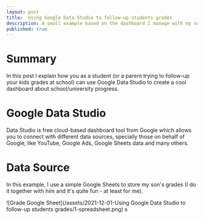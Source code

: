 ```yaml
---
layout: post
title:  Using Google Data Studio to follow-up students grades
description: A small example based on the dashboard I manage with my son
published: true
---
```


# Summary

In this post I explain how you as a student (or a parent trying to follow-up your kids grades at school) can use Google Data Studio to create a cool dashboard about school/university progress.

# Google Data Studio

Data Studio is free cloud-based dashboard tool from Google which allows you to connect with different data sources, specially those on behalf of Google, like YouTube, Google Ads, Google Sheets data and many others.


# Data Source

In this example, I use a simple Google Sheets to store my son's grades (I do it together with him and it's quite fun - at least for me).

![Grade Google Sheet](/assets/2021-12-01-Using Google Data Studio to follow-up students grades/1-spreadsheet.png)
s
